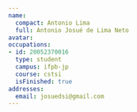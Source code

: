 ```yaml
---
name:
  compact: Antonio Lima
  full: Antonio Josué de Lima Neto
avatar:
occupations:
- id: 20052370016
  type: student
  campus: ifpb-jp
  course: cstsi
  isFinished: true
addresses:
  email: josuedsi@gmail.com
---
```

